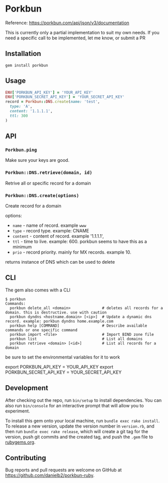 # Porkbun

Reference: https://porkbun.com/api/json/v3/documentation

This is currently only a partial implementation to suit my own needs. If you
need a specific call to be implemented, let me know, or submit a PR

## Installation

`gem install porkbun`

## Usage

```ruby
ENV['PORKBUN_API_KEY'] = 'YOUR_API_KEY'
ENV['PORKBUN_SECRET_API_KEY'] = 'YOUR_SECRET_API_KEY'
record = Porkbun::DNS.create(name: 'test',
  type: 'A',
  content: '1.1.1.1',
  ttl: 300
)
```

## API

### `Porkbun.ping`

Make sure your keys are good.

### `Porkbun::DNS.retrieve(domain, id)`

Retrive all or specific record for a domain

### `Porkbun::DNS.create(options)`

Create record for a domain

options:
- `name` - name of record. example `www`
- `type` - record type. example: CNAME
- `content` - content of record. example '1.1.1.1',
- `ttl` - time to live. example: 600. porkbun seems to have this as a minimum
- `prio` - record priority. mainly for MX records. example 10.

returns instance of DNS which can be used to delete

## CLI

The gem also comes with a CLI

    $ porkbun
    Commands:
      porkbun delete_all <domain>              # deletes all records for a domain. this is destructive. use with caution
      porkbun dyndns <hostname.domain> [<ip>]  # Update a dynamic dns record. example: porkbun dyndns home.example.com
      porkbun help [COMMAND]                   # Describe available commands or one specific command
      porkbun import <file>                    # Import BIND zone file
      porkbun list                             # List all domains
      porkbun retrieve <domain> [<id>]         # List all records for a domain


be sure to set the environmental variables for it to work

export PORKBUN_API_KEY = YOUR_API_KEY
export PORKBUN_SECRET_API_KEY = YOUR_SECRET_API_KEY

## Development

After checking out the repo, run `bin/setup` to install dependencies. You can also run `bin/console` for an interactive prompt that will allow you to experiment.

To install this gem onto your local machine, run `bundle exec rake install`. To release a new version, update the version number in `version.rb`, and then run `bundle exec rake release`, which will create a git tag for the version, push git commits and the created tag, and push the `.gem` file to [rubygems.org](https://rubygems.org).

## Contributing

Bug reports and pull requests are welcome on GitHub at https://github.com/danielb2/porkbun-ruby.
